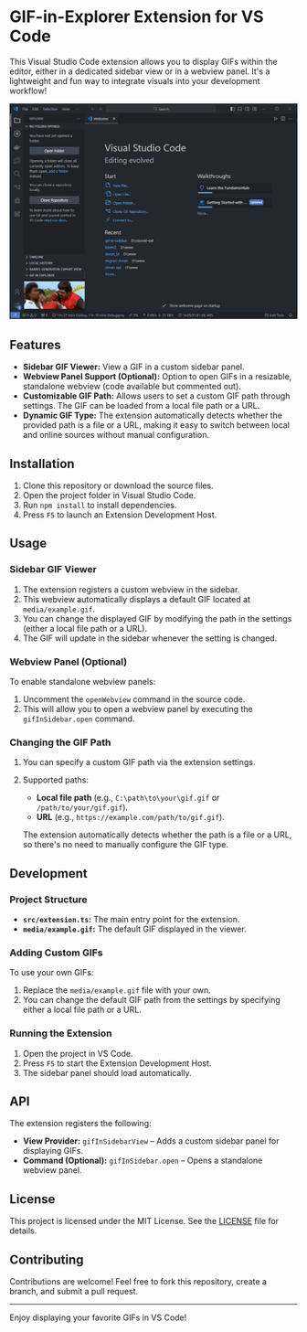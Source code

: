 # GIF-in-Explorer Extension for VS Code

This Visual Studio Code extension allows you to display GIFs within the editor, either in a dedicated sidebar view or in a webview panel. It's a lightweight and fun way to integrate visuals into your development workflow!

![Alt text](./Screenshot.png)

## Features

- **Sidebar GIF Viewer:** View a GIF in a custom sidebar panel.
- **Webview Panel Support (Optional):** Option to open GIFs in a resizable, standalone webview (code available but commented out).
- **Customizable GIF Path:** Allows users to set a custom GIF path through settings. The GIF can be loaded from a local file path or a URL.
- **Dynamic GIF Type:** The extension automatically detects whether the provided path is a file or a URL, making it easy to switch between local and online sources without manual configuration.

## Installation

1. Clone this repository or download the source files.
2. Open the project folder in Visual Studio Code.
3. Run `npm install` to install dependencies.
4. Press `F5` to launch an Extension Development Host.

## Usage

### Sidebar GIF Viewer

1. The extension registers a custom webview in the sidebar.
2. This webview automatically displays a default GIF located at `media/example.gif`.
3. You can change the displayed GIF by modifying the path in the settings (either a local file path or a URL).
4. The GIF will update in the sidebar whenever the setting is changed.

### Webview Panel (Optional)

To enable standalone webview panels:

1. Uncomment the `openWebview` command in the source code.
2. This will allow you to open a webview panel by executing the `gifInSidebar.open` command.

### Changing the GIF Path

1. You can specify a custom GIF path via the extension settings.
2. Supported paths:

   - **Local file path** (e.g., `C:\path\to\your\gif.gif` or `/path/to/your/gif.gif`).
   - **URL** (e.g., `https://example.com/path/to/gif.gif`).

   The extension automatically detects whether the path is a file or a URL, so there's no need to manually configure the GIF type.

## Development

### Project Structure

- **`src/extension.ts`:** The main entry point for the extension.
- **`media/example.gif`:** The default GIF displayed in the viewer.

### Adding Custom GIFs

To use your own GIFs:

1. Replace the `media/example.gif` file with your own.
2. You can change the default GIF path from the settings by specifying either a local file path or a URL.

### Running the Extension

1. Open the project in VS Code.
2. Press `F5` to start the Extension Development Host.
3. The sidebar panel should load automatically.

## API

The extension registers the following:

- **View Provider:** `gifInSidebarView` – Adds a custom sidebar panel for displaying GIFs.
- **Command (Optional):** `gifInSidebar.open` – Opens a standalone webview panel.

## License

This project is licensed under the MIT License. See the [LICENSE](LICENSE) file for details.

## Contributing

Contributions are welcome! Feel free to fork this repository, create a branch, and submit a pull request.

---

Enjoy displaying your favorite GIFs in VS Code!
